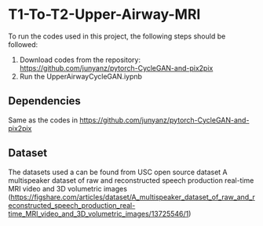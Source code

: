 # T1-To-T2-Upper-Airway-MRI

To run the codes used in this project, the following steps should be followed:
1. Download codes from the repository: https://github.com/junyanz/pytorch-CycleGAN-and-pix2pix 
2. Run the UpperAirwayCycleGAN.iypnb


## Dependencies
Same as the codes in https://github.com/junyanz/pytorch-CycleGAN-and-pix2pix 

## Dataset
The datasets used a can be found from USC open source dataset A multispeaker dataset of raw and reconstructed speech production real-time MRI video and 3D volumetric images (https://figshare.com/articles/dataset/A_multispeaker_dataset_of_raw_and_reconstructed_speech_production_real-time_MRI_video_and_3D_volumetric_images/13725546/1)



